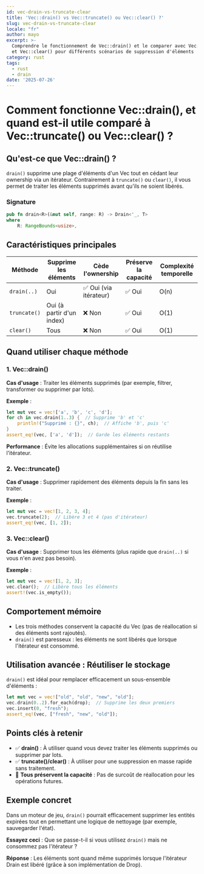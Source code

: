 ```yaml
---
id: vec-drain-vs-truncate-clear
title: 'Vec::drain() vs Vec::truncate() ou Vec::clear() ?'
slug: vec-drain-vs-truncate-clear
locale: "fr"
author: mayo
excerpt: >-
  Comprendre le fonctionnement de Vec::drain() et le comparer avec Vec::truncate()
  et Vec::clear() pour différents scénarios de suppression d'éléments
category: rust
tags:
  - rust
  - drain
date: '2025-07-26'
---
```


# Comment fonctionne Vec::drain(), et quand est-il utile comparé à Vec::truncate() ou Vec::clear() ?

## Qu'est-ce que Vec::drain() ?

`drain()` supprime une plage d'éléments d'un Vec tout en cédant leur ownership via un itérateur. Contrairement à `truncate()` ou `clear()`, il vous permet de traiter les éléments supprimés avant qu'ils ne soient libérés.

### Signature
```rust
pub fn drain<R>(&mut self, range: R) -> Drain<'_, T>
where
    R: RangeBounds<usize>,
```

## Caractéristiques principales

| Méthode | Supprime les éléments | Cède l'ownership | Préserve la capacité | Complexité temporelle |
|---------|----------------------|------------------|---------------------|----------------------|
| `drain(..)` | Oui | ✅ Oui (via itérateur) | ✅ Oui | O(n) |
| `truncate()` | Oui (à partir d'un index) | ❌ Non | ✅ Oui | O(1) |
| `clear()` | Tous | ❌ Non | ✅ Oui | O(1) |

## Quand utiliser chaque méthode

### 1. Vec::drain()

**Cas d'usage** : Traiter les éléments supprimés (par exemple, filtrer, transformer ou supprimer par lots).

**Exemple** :
```rust
let mut vec = vec!['a', 'b', 'c', 'd'];
for ch in vec.drain(1..3) {  // Supprime 'b' et 'c'
    println!("Supprimé : {}", ch);  // Affiche 'b', puis 'c'
}
assert_eq!(vec, ['a', 'd']);  // Garde les éléments restants
```

**Performance** : Évite les allocations supplémentaires si on réutilise l'itérateur.

### 2. Vec::truncate()

**Cas d'usage** : Supprimer rapidement des éléments depuis la fin sans les traiter.

**Exemple** :
```rust
let mut vec = vec![1, 2, 3, 4];
vec.truncate(2);  // Libère 3 et 4 (pas d'itérateur)
assert_eq!(vec, [1, 2]);
```

### 3. Vec::clear()

**Cas d'usage** : Supprimer tous les éléments (plus rapide que `drain(..)` si vous n'en avez pas besoin).

**Exemple** :
```rust
let mut vec = vec![1, 2, 3];
vec.clear();  // Libère tous les éléments
assert!(vec.is_empty());
```

## Comportement mémoire

- Les trois méthodes conservent la capacité du Vec (pas de réallocation si des éléments sont rajoutés).
- `drain()` est paresseux : les éléments ne sont libérés que lorsque l'itérateur est consommé.

## Utilisation avancée : Réutiliser le stockage

`drain()` est idéal pour remplacer efficacement un sous-ensemble d'éléments :

```rust
let mut vec = vec!["old", "old", "new", "old"];
vec.drain(0..2).for_each(drop);  // Supprime les deux premiers
vec.insert(0, "fresh");
assert_eq!(vec, ["fresh", "new", "old"]);
```

## Points clés à retenir

- ✅ **drain()** : À utiliser quand vous devez traiter les éléments supprimés ou supprimer par lots.
- ✅ **truncate()/clear()** : À utiliser pour une suppression en masse rapide sans traitement.
- 🚀 **Tous préservent la capacité** : Pas de surcoût de réallocation pour les opérations futures.

## Exemple concret

Dans un moteur de jeu, `drain()` pourrait efficacement supprimer les entités expirées tout en permettant une logique de nettoyage (par exemple, sauvegarder l'état).

**Essayez ceci** : Que se passe-t-il si vous utilisez `drain()` mais ne consommez pas l'itérateur ?

**Réponse** : Les éléments sont quand même supprimés lorsque l'itérateur Drain est libéré (grâce à son implémentation de Drop).
